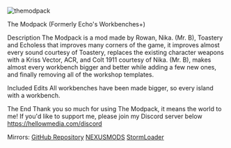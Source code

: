 ![themodpack](https://github.com/echoless3484/TheModpack/assets/109392419/19e44af6-8861-417a-8025-8237390ea6eb)

The Modpack (Formerly Echo's Workbenches+)

Description
The Modpack is a mod made by Rowan, Nika. (Mr. B), Toastery and Echoless that improves many corners of the game, it improves almost every sound courtesy of Toastery, replaces the existing character weapons with a Kriss Vector, ACR, and Colt 1911 courtesy of Nika. (Mr. B), makes almost every workbench bigger and better while adding a few new ones, and finally removing all of the workshop templates.

Included Edits
All workbenches have been made bigger, so every island with a workbench.

The End
Thank you so much for using The Modpack, it means the world to me! If you'd like to support me, please join my Discord server below
https://hellowmedia.com/discord﻿

Mirrors:
[GitHub Repository](https://github.com/echoless3484/TheModpack/tree/main)
[NEXUSMODS](https://www.nexusmods.com/stormworksbuildandrescue/mods/32)
[StormLoader](https://github.com/Lewinator56/StormLoader)
